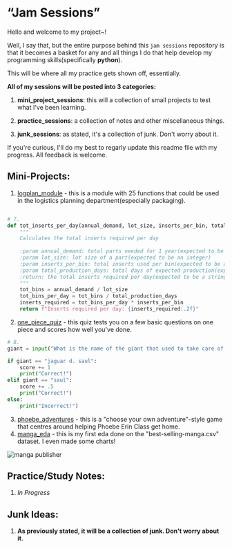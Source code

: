 # “Jam Sessions”

Hello and welcome to my project~!

Well, I say that, but the entire purpose behind this `jam sessions` repository is that it becomes a basket for any and all things I do that help develop my programming skills(specifically __python__). 

This will be where all my practice gets shown off, essentially.

__All of my sessions will be posted into 3 categories:__

1. **mini_project_sessions**: this will a collection of small projects to test what I've been learning.

2. **practice_sessions**: a collection of notes and other miscellaneous things.

3. **junk_sessions**: as stated, it's a collection of junk. Don't worry about it.

If you're curious, I'll do my best to regarly update this readme file with my progress. All feedback is welcome.

## Mini-Projects:

1. [logplan_module](1_mini_project_sessions/1_logplan_module) - this is a module with 25 functions that could be used in the logistics planning department(especially packaging).

```python

# 7.
def tot_inserts_per_day(annual_demand, lot_size, inserts_per_bin, total_production_days = 365):
    """
    Calculates the total inserts required per day
    
    :param annual_demand: total parts needed for 1 year(expected to be an integer)
    :param lot_size: lot size of a part(expected to be an integer)
    :param inserts_per_bin: total inserts used per bin(expected to be an integer)
    :param total_production_days: total days of expected production(expected to be an integer)
    :return: the total inserts required per day(expected to be a string)
    """
    tot_bins = annual_demand / lot_size
    tot_bins_per_day = tot_bins / total_production_days
    inserts_required = tot_bins_per_day * inserts_per_bin
    return f"Inserts required per day: {inserts_required:.2f}"

```

2. [one_piece_quiz](1_mini_project_sessions/2_one_piece_quiz) - this quiz tests you on a few basic questions on one piece and scores how well you've done.

```python
# 8. 
giant = input("What is the name of the giant that used to take care of Nico Robin? ").lower()

if giant == "jaguar d. saul":
    score += 1
    print("Correct!")
elif giant == "saul":
    score += .5
    print("Correct!")
else:
    print("Incorrect!")
```

3. [phoebe_adventures](1_mini_project_sessions/3_phoebe_adventures) - this is a "choose your own adventure"-style game that centres around helping Phoebe Erin Class get home.
4. [manga_eda](1_mini_project_sessions/4_manga_eda) - this is my first eda done on the "best-selling-manga.csv" dataset. I even made some charts!

![manga publisher]()

## Practice/Study Notes:

1. _In Progress_


## Junk Ideas:

1. __As previously stated, it will be a collection of junk. Don't worry about it.__
